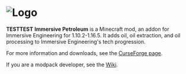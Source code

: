 ![Logo](https://i.imgur.com/GVGvRcD.png)
==============
**TESTTEST**
**Immersive Petroleum** is a Minecraft mod, an addon for Immersive Engineering for 1.10.2-1.16.5. It adds oil, oil extraction, and oil processing to Immersive Engineering's tech progression.

For more information and downloads, see the [CurseForge page](https://minecraft.curseforge.com/projects/immersive-petroleum).

If you are a modpack developer, see the [Wiki](https://github.com/TwistedGate/ImmersivePetroleum/wiki).
